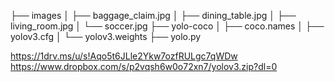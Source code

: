 
├── images
│   ├── baggage_claim.jpg
│   ├── dining_table.jpg
│   ├── living_room.jpg
│   └── soccer.jpg
├── yolo-coco
│   ├── coco.names
│   ├── yolov3.cfg
│   └── yolov3.weights
├── yolo.py

https://1drv.ms/u/s!Aqo5t6JLle2Ykw7ozfRULgc7qWDw
https://www.dropbox.com/s/p2vqsh6w0o72xn7/yolov3.zip?dl=0
